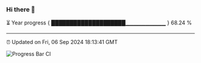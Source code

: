 ### Hi there 👋

⏳ Year progress { ████████████████████▁▁▁▁▁▁▁▁▁▁ } 68.24 %

---

⏰ Updated on Fri, 06 Sep 2024 18:13:41 GMT

![Progress Bar CI](https://github.com/code-lakshay/GitHub-Actions-Demo/workflows/Progress%20Bar%20CI/badge.svg)
